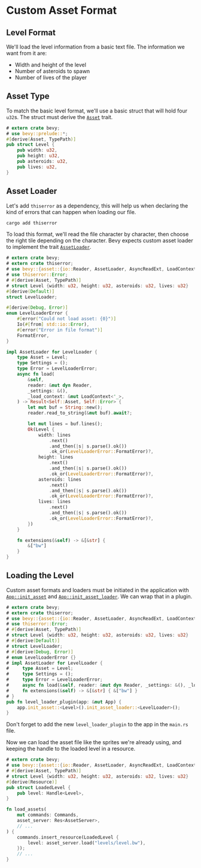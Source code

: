 # Custom Asset Format

## Level Format

We'll load the level information from a basic text file. The information we want from it are:

- Width and height of the level
- Number of asteroids to spawn
- Number of lives of the player

## Asset Type

To match the basic level format, we'll use a basic struct that will hold four `u32`s. The struct must derive the [`Asset`](https://docs.rs/bevy/0.16.0/bevy/asset/trait.Asset.html) trait.

```rust
# extern crate bevy;
# use bevy::prelude::*;
#[derive(Asset, TypePath)]
pub struct Level {
    pub width: u32,
    pub height: u32,
    pub asteroids: u32,
    pub lives: u32,
}
```

## Asset Loader

Let's add `thiserror` as a dependency, this will help us when declaring the kind of errors that can happen when loading our file.

```sh
cargo add thiserror
```

To load this format, we'll read the file character by character, then choose the right tile depending on the character. Bevy expects custom asset loader to implement the trait [`AssetLoader`](https://docs.rs/bevy/0.16.0/bevy/asset/trait.AssetLoader.html).

```rust
# extern crate bevy;
# extern crate thiserror;
# use bevy::{asset::{io::Reader, AssetLoader, AsyncReadExt, LoadContext}, prelude::*};
# use thiserror::Error;
# #[derive(Asset, TypePath)]
# struct Level {width: u32, height: u32, asteroids: u32, lives: u32}
#[derive(Default)]
struct LevelLoader;

#[derive(Debug, Error)]
enum LevelLoaderError {
    #[error("Could not load asset: {0}")]
    Io(#[from] std::io::Error),
    #[error("Error in file format")]
    FormatError,
}

impl AssetLoader for LevelLoader {
    type Asset = Level;
    type Settings = ();
    type Error = LevelLoaderError;
    async fn load(
        &self,
        reader: &mut dyn Reader,
        _settings: &(),
        _load_context: &mut LoadContext<'_>,
    ) -> Result<Self::Asset, Self::Error> {
        let mut buf = String::new();
        reader.read_to_string(&mut buf).await?;

        let mut lines = buf.lines();
        Ok(Level {
            width: lines
                .next()
                .and_then(|s| s.parse().ok())
                .ok_or(LevelLoaderError::FormatError)?,
            height: lines
                .next()
                .and_then(|s| s.parse().ok())
                .ok_or(LevelLoaderError::FormatError)?,
            asteroids: lines
                .next()
                .and_then(|s| s.parse().ok())
                .ok_or(LevelLoaderError::FormatError)?,
            lives: lines
                .next()
                .and_then(|s| s.parse().ok())
                .ok_or(LevelLoaderError::FormatError)?,
        })
    }

    fn extensions(&self) -> &[&str] {
        &["bw"]
    }
}
```

## Loading the Level

Custom asset formats and loaders must be initiated in the application with [`App::init_asset`](https://docs.rs/bevy/0.16.0/bevy/app/struct.App.html#method.init_asset) and [`App::init_asset_loader`](https://docs.rs/bevy/0.16.0/bevy/asset/trait.AssetApp.html#tymethod.init_asset_loader). We can wrap that in a plugin.

```rust
# extern crate bevy;
# extern crate thiserror;
# use bevy::{asset::{io::Reader, AssetLoader, AsyncReadExt, LoadContext}, prelude::*};
# use thiserror::Error;
# #[derive(Asset, TypePath)]
# struct Level {width: u32, height: u32, asteroids: u32, lives: u32}
# #[derive(Default)]
# struct LevelLoader;
# #[derive(Debug, Error)]
# enum LevelLoaderError {}
# impl AssetLoader for LevelLoader {
#     type Asset = Level;
#     type Settings = ();
#     type Error = LevelLoaderError;
#     async fn load(&self, reader: &mut dyn Reader, _settings: &(), _load_context: &mut LoadContext<'_>) -> Result<Self::Asset, Self::Error> { unimplemented!() }
#     fn extensions(&self) -> &[&str] { &["bw"] }
# }
pub fn level_loader_plugin(app: &mut App) {
    app.init_asset::<Level>().init_asset_loader::<LevelLoader>();
}
```

<div class="warning">

Don't forget to add the new `level_loader_plugin` to the app in the `main.rs` file.

</div>

Now we can load the asset file like the sprites we're already using, and keeping the handle to the loaded level in a resource.

```rust
# extern crate bevy;
# use bevy::{asset::{io::Reader, AssetLoader, AsyncReadExt, LoadContext}, prelude::*};
# #[derive(Asset, TypePath)]
# struct Level {width: u32, height: u32, asteroids: u32, lives: u32}
#[derive(Resource)]
pub struct LoadedLevel {
    pub level: Handle<Level>,
}

fn load_assets(
    mut commands: Commands,
    asset_server: Res<AssetServer>,
    // ...
) {
    commands.insert_resource(LoadedLevel {
        level: asset_server.load("levels/level.bw"),
    });
    // ...
}
```
